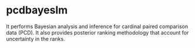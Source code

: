 # pcdbayeslm
It performs Bayesian analysis and inference for cardinal paired comparison data (PCD). It also provides posterior ranking methodology that account for uncertainty in the ranks.
